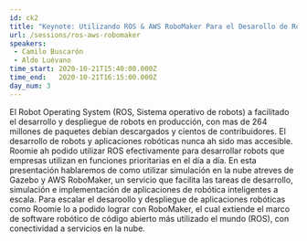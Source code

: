 ```yaml
---
id: ck2
title: "Keynote: Utilizando ROS & AWS RoboMaker Para el Desarollo de Robots Intelligentes"
url: /sessions/ros-aws-robomaker
speakers:
 - Camilo Buscarón
 - Aldo Luévano
time_start: 2020-10-21T15:40:00.000Z
time_end:   2020-10-21T16:15:00.000Z
day_num: 3
---
```


El Robot Operating System (ROS, Sistema operativo de robots) a facilitado el desarrollo y despliegue de robots en producción, con mas de 264 millones de paquetes debían descargados y cientos de contribuidores. El desarrollo de robots y aplicaciones robóticas nunca ah sido mas accesible. Roomie ah podido utilizar ROS efectivamente para desarrollar robots que empresas utilizan en funciones prioritarias en el día a día. En esta presentación hablaremos de como utilizar simulación en la nube atreves de Gazebo y AWS RoboMaker, un servicio que facilita las tareas de desarrollo, simulación e implementación de aplicaciones de robótica inteligentes a escala. Para escalar el desaroollo y despliegue de aplicaciones robóticas como Roomie lo a podido lograr con RoboMaker, el cual extiende el marco de software robótico de código abierto más utilizado el mundo (ROS), con conectividad a servicios en la nube.